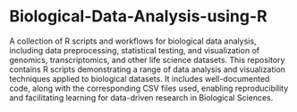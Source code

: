 # Biological-Data-Analysis-using-R
A collection of R scripts and workflows for biological data analysis, including data preprocessing, statistical testing, and visualization of genomics, transcriptomics, and other life science datasets.
This repository contains R scripts demonstrating a range of data analysis and visualization techniques applied to biological datasets. It includes well-documented code, along with the corresponding CSV files used, enabling reproducibility and facilitating learning for data-driven research in Biological Sciences.

